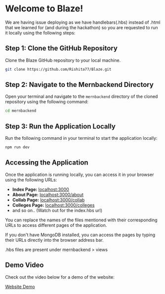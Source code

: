 # Welcome to Blaze!

We are having issue deploying as we have handlebars(.hbs) instead of .html that we learned for (and during the hackathon) so you are requested to run it locally using the following steps:

## Step 1: Clone the GitHub Repository

Clone the Blaze GitHub repository to your local machine.

```bash
git clone https://github.com/Rishita77/Blaze.git
```

## Step 2: Navigate to the Mernbackend Directory

Open your terminal and navigate to the `mernbackend` directory of the cloned repository using the following command:

```bash
cd mernbackend
```

## Step 3: Run the Application Locally

Run the following command in your terminal to start the application locally:

```bash
npm run dev
```

## Accessing the Application

Once the application is running locally, you can access it in your browser using the following URLs:

- **Index Page:** [localhost:3000](http://localhost:3000)
- **About Page:** [localhost:3000/about](http://localhost:3000/about)
- **Collab Page:** [localhost:3000/collab](http://localhost:3000/collab)
- **Colleges Page:** [localhost:3000/colleges](http://localhost:3000/colleges)
- and so on.. (Watch out for the index.hbs url)

You can replace the names of the files mentioned with their corresponding URLs to access different pages of the application.

If you don't have MongoDB installed, you can access the pages by typing their URLs directly into the browser address bar.

.hbs files are present under mernbackend > views

## Demo Video

Check out the video below for a demo of the website:

[Website Demo](https://vimeo.com/929327867)
